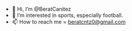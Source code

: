 - 👋 Hi, I’m @BeratCanitez
- 👀 I’m interested in sports, especially football.
- 📫 How to reach me = beratcntz0@gmail.com

<!---
BeratCanitez/BeratCanitez is a ✨ special ✨ repository because its `README.md` (this file) appears on your GitHub profile.
You can click the Preview link to take a look at your changes.
--->
